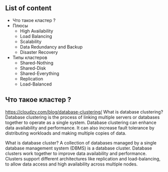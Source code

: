 ## List of content
- Что такое кластер ?
- Плюсы
  - High Availability
  - Load Balancing
  - Scalability
  - Data Redundancy and Backup
  - Disaster Recovery 
- Типы кластеров
  - Shared-Nothing
  - Shared-Disk
  - Shared-Everything
  - Replication
  - Load-Balanced
 
## Что такое кластер ?
https://cloudzy.com/blog/database-clustering/
What is database clustering?
Database clustering is the process of linking multiple servers or databases together to operate as a single system. Database clustering can enhance data availability and performance. It can also increase fault tolerance by distributing workloads and making multiple copies of data.

What is database cluster?
A collection of databases managed by a single database management system (DBMS) is a database cluster. Database clusters work together to improve data availability and performance. Clusters support different architectures like replication and load-balancing, to allow data access and high availability across multiple nodes.
